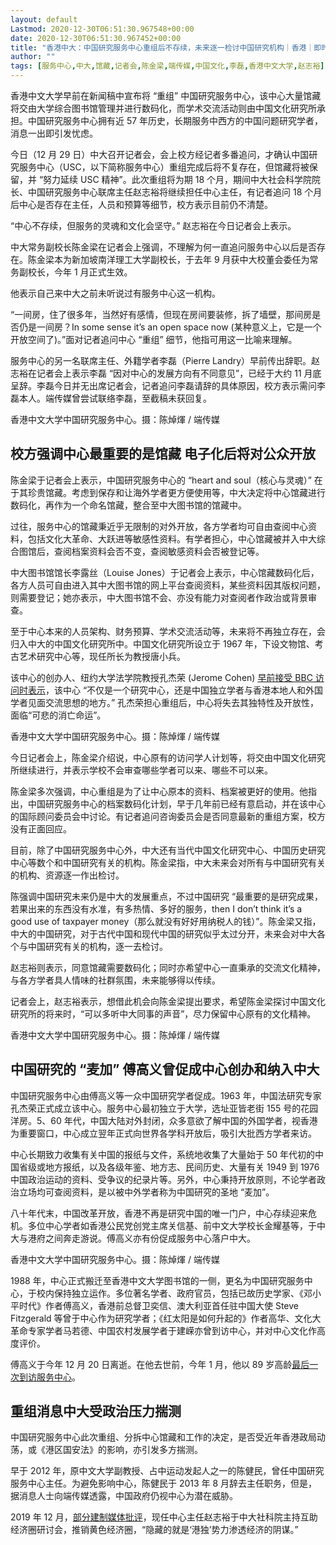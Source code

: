 ```yaml
---
layout: default
Lastmod: 2020-12-30T06:51:30.967548+00:00
date: 2020-12-30T06:51:30.967452+00:00
title: "香港中大：中国研究服务中心重组后不存续，未来逐一检讨中国研究机构｜香港｜即时｜端传媒 Initium Media"
author: ""
tags: [服务中心,中大,馆藏,记者会,陈金梁,端传媒,中国文化,李磊,香港中文大学,赵志裕]
---
```


香港中文大学早前在新闻稿中宣布将 “重组” 中国研究服务中心，该中心大量馆藏将交由大学综合图书馆管理并进行数码化，而学术交流活动则由中国文化研究所承担。中国研究服务中心拥有近 57 年历史，长期服务中西方的中国问题研究学者，消息一出即引发忧虑。

今日（12 月 29 日）中大召开记者会，会上校方经记者多番追问，才确认中国研究服务中心（USC，以下简称服务中心）重组完成后将不复存在，但馆藏将被保留，并 “努力延续 USC 精神”。此次重组将为期 18 个月，期间中大社会科学院院长、中国研究服务中心联席主任赵志裕将继续担任中心主任，有记者追问 18 个月后中心是否存在主任，人员和预算等细节，校方表示目前仍不清楚。

“中心不存续，但服务的灵魂和文化会坚守。” 赵志裕在今日记者会上表示。

中大常务副校长陈金梁在记者会上强调，不理解为何一直追问服务中心以后是否存在。陈金梁本为新加坡南洋理工大学副校长，于去年 9 月获中大校董会委任为常务副校长，今年 1 月正式生效。

他表示自己来中大之前未听说过有服务中心这一机构。

“一间房，住了很多年，当然好有感情，但现在房间要装修，拆了墙壁，那间房是否仍是一间房？In some sense it’s an open space now (某种意义上，它是一个开放空间了)。”面对记者追问中心 “重组” 细节，他指可用这一比喻来理解。

服务中心的另一名联席主任、外籍学者李磊（Pierre Landry）早前传出辞职。赵志裕在记者会上表示李磊 “因对中心的发展方向有不同意见”，已经于大约 11 月底呈辞。李磊今日并无出席记者会，记者追问李磊请辞的具体原因，校方表示需问李磊本人。端传媒曾尝试联络李磊，至截稿未获回复。

香港中文大学中国研究服务中心。摄：陈焯煇 / 端传媒

校方强调中心最重要的是馆藏 电子化后将对公众开放
------------------------

陈金梁于记者会上表示，中国研究服务中心的 “heart and soul（核心与灵魂）” 在于其珍贵馆藏。考虑到保存和让海外学者更方便使用等，中大决定将中心馆藏进行数码化，再作为一个命名馆藏，整合至中大图书馆的馆藏中。

过往，服务中心的馆藏秉近乎无限制的对外开放，各方学者均可自由查阅中心资料，包括文化大革命、大跃进等敏感性资料。有学者担心，中心馆藏被并入中大综合图馆后，查阅档案资料会否不变，查阅敏感资料会否被登记等。

中大图书馆馆长李露丝（Louise Jones）于记者会上表示，中心馆藏数码化后，各方人员可自由进入其中大图书馆的网上平台查阅资料，某些资料因其版权问题，则需要登记；她亦表示，中大图书馆不会、亦没有能力对查阅者作政治或背景审查。

至于中心本来的人员架构、财务预算、学术交流活动等，未来将不再独立存在，会归入中大的中国文化研究所中。中国文化研究所设立于 1967 年，下设文物馆、考古艺术研究中心等，现任所长为教授唐小兵。

该中心的创办人、纽约大学法学院教授孔杰荣 (Jerome Cohen) [早前接受 BBC 访问时表示](https://www.bbc.com/zhongwen/trad/world-55441519)，该中心 “不仅是一个研究中心，还是中国独立学者与香港本地人和外国学者见面交流思想的地方。” 孔杰荣担心重组后，中心将失去其独特性及开放性，面临“可悲的消亡命运”。

香港中文大学中国研究服务中心。摄：陈焯煇 / 端传媒

今日记者会上，陈金梁介绍说，中心原有的访问学人计划等，将交由中国文化研究所继续进行，并表示学校不会审查哪些学者可以来、哪些不可以来。

陈金梁多次强调，中心重组是为了让中心原本的资料、档案被更好的使用。他指出，中国研究服务中心的档案数码化计划，早于几年前已经有意启动，并在该中心的国际顾问委员会中讨论。有记者追问咨询委员会是否同意最新的重组方案，校方没有正面回应。

目前，除了中国研究服务中心外，中大还有当代中国文化研究中心、中国历史研究中心等数个和中国研究有关的机构。陈金梁指，中大未来会对所有与中国研究有关的机构、资源逐一作出检讨。

陈强调中国研究未来仍是中大的发展重点，不过中国研究 “最重要的是研究成果，若果出来的东西没有水准，有多热情、多好的服务，then I don’t think it’s a good use of taxpayer money（那么就没有好好用纳税人的钱）”。陈金梁又指，中大的中国研究，对于古代中国和现代中国的研究似乎太过分开，未来会对中大各个与中国研究有关的机构，逐一去检讨。

赵志裕则表示，同意馆藏需要数码化；同时亦希望中心一直秉承的交流文化精神，与各方学者具人情味的社群氛围，未来能够得以传续。

记者会上，赵志裕表示，想借此机会向陈金梁提出要求，希望陈金梁探讨中国文化研究所的将来时，“可以多听中大同事的声音”，尽力保留中心原有的文化精神。

香港中文大学中国研究服务中心。摄：陈焯煇 / 端传媒

中国研究的 “麦加” 傅高义曾促成中心创办和纳入中大
--------------------------

中国研究服务中心由傅高义等一众中国研究学者促成。1963 年，中国法研究专家孔杰荣正式成立该中心。服务中心最初独立于大学，选址亚皆老街 155 号的花园洋房。5、60 年代，中国大陆对外封闭，众多意欲了解中国的外国学者，视香港为重要窗口，中心成立翌年正式向世界各学科开放后，吸引大批西方学者来访。

中心长期致力收集有关中国的报纸与文件，系统地收集了大量始于 50 年代初的中国省级或地方报纸，以及各级年鉴、地方志、民间历史、大量有关 1949 到 1976 中国政治运动的资料、受争议的纪录片等。另外，中心秉持开放原则，不论学者政治立场均可查阅资料，是以被中外学者称为中国研究的圣地 “麦加”。

八十年代末，中国改革开放，香港不再是研究中国的唯一门户，中心存续迎来危机。多位中心学者如香港公民党创党主席关信基、前中文大学校长金耀基等，于中大与港府之间奔走游说。傅高义亦有份促成服务中心落户中大。

香港中文大学中国研究服务中心。摄：陈焯煇 / 端传媒

1988 年，中心正式搬迁至香港中文大学图书馆的一侧，更名为中国研究服务中心，于校内保持独立运作。多位著名学者、政府官员，包括已故历史学家、《邓小平时代》作者傅高义，香港前总督卫奕信、澳大利亚首任驻中国大使 Steve Fitzgerald 等曾于中心作为研究学者；《红太阳是如何升起的》作者高华、文化大革命专家学者马若德、中国农村发展学者于建嵘亦曾到访中心，并对中心文化作高度评价。

傅高义于今年 12 月 20 日离逝。在他去世前，今年 1 月，他以 89 岁高龄[最后一次到访服务中心](http://www.usc.cuhk.edu.hk/about-us/in-memoriam?lang=zh)。

重组消息中大受政治压力揣测
-------------

中国研究服务中心此次重组、分拆中心馆藏和工作的决定，是否受近年香港政局动荡，或《港区国安法》的影响，亦引发多方揣测。

早于 2012 年，原中文大学副教授、占中运动发起人之一的陈健民，曾任中国研究服务中心主任。为避免影响中心，陈健民于 2013 年 8 月辞去主任职务，但是，据消息人士向端传媒透露，中国政府仍视中心为潜在威胁。

2019 年 12 月，[部分建制媒体批评](http://www.takungpao.com.hk/news/232109/2019/1216/391345.html)，现任中心主任赵志裕于中大社科院主持互助经济圈研讨会，推销黄色经济圈，“隐藏的就是‘港独’势力渗透经济的阴谋。”

